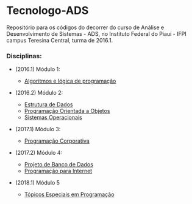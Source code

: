# Tecnologo-ADS
Repositório para os códigos do decorrer do curso de Análise e Desenvolvimento de Sistemas - ADS, 
no Instituto Federal do Piauí - IFPI campus Teresina Central, turma de 2016.1.

### Disciplinas:
- (2016.1) Módulo 1:
  - [Algoritmos e lógica de programação](https://github.com/sywrahg/Tecnologo-ADS/tree/master/Algoritmos)

- (2016.2) Módulo 2:
  - [Estrutura de Dados](https://github.com/sywrahg/Tecnologo-ADS/tree/master/Estrutura%20de%20Dados)  
  - [Programação Orientada a Objetos](https://github.com/sywrahg/Tecnologo-ADS/tree/master/Programa%C3%A7%C3%A3o%20Orientada%20a%20Objetos)
  - [Sistemas Operacionais](https://github.com/sywrahg/Tecnologo-ADS/tree/master/Sistemas%20Operacionais)
  
- (2017.1) Módulo 3:
  - [Programação Corporativa](https://github.com/sywrahg/ProgramacaoCorporativa)

- (2017.2) Módulo 4:
  - [Projeto de Banco de Dados](https://github.com/sywrahg/Tecnologo-ADS/tree/master/Projeto%20de%20Banco%20de%20Dados)
  - [Programação para Internet](https://github.com/sywrahg/Programacao-para-Internet)

- (2018.1) Módulo 5
  - [Tópicos Especiais em Programação](https://github.com/sywrahg/Tecnologo-ADS/tree/master/Topicos%20Especiais%20em%20Programa%C3%A7%C3%A3o)
